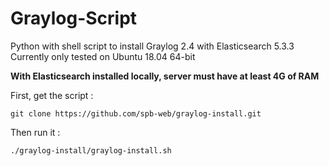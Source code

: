 # Graylog-Script
Python with shell script to install Graylog 2.4 with Elasticsearch 5.3.3 Currently only tested on Ubuntu 18.04 64-bit

**With Elasticsearch installed locally, server must have at least 4G of RAM**


First, get the script :
```
git clone https://github.com/spb-web/graylog-install.git
```

Then run it :

```./graylog-install/graylog-install.sh```
